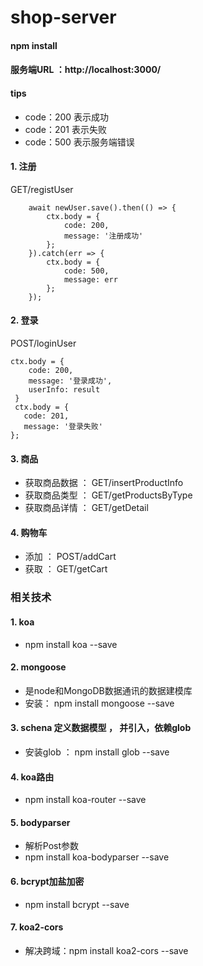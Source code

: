 # shop-server
#### npm install
#### 服务端URL ：http://localhost:3000/
#### tips
- code：200 表示成功
- code：201 表示失败
- code：500 表示服务端错误
#### 1. 注册
GET/registUser
```
    await newUser.save().then(() => {
        ctx.body = {
            code: 200,
            message: '注册成功'
        };
    }).catch(err => {
        ctx.body = {
            code: 500,
            message: err
        };
    });
```
#### 2. 登录
POST/loginUser
```
ctx.body = {
    code: 200,
    message: '登录成功',
    userInfo: result
 }
 ctx.body = {
   code: 201,
   message: '登录失败'
};
```
#### 3. 商品
- 获取商品数据 ： GET/insertProductInfo
- 获取商品类型 ： GET/getProductsByType
- 获取商品详情 ： GET/getDetail
#### 4. 购物车
- 添加 ： POST/addCart
- 获取 ： GET/getCart
### 相关技术
#### 1. koa
- npm install koa --save
#### 2. mongoose
- 是node和MongoDB数据通讯的数据建模库
- 安装： npm install mongoose --save
#### 3. schena 定义数据模型 ， 并引入，依赖glob
- 安装glob ： npm install glob --save
#### 4. koa路由
- npm install koa-router --save
#### 5. bodyparser
- 解析Post参数
- npm install koa-bodyparser --save
#### 6. bcrypt加盐加密
- npm install bcrypt --save
#### 7. koa2-cors
- 解决跨域：npm install koa2-cors --save
